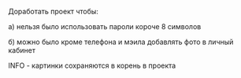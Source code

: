 Доработать проект чтобы:

a) нельзя было использовать пароли короче 8 символов

б) можно было кроме телефона и мэила добавлять фото в личный кабинет

INFO  - картинки сохраняются в корень в проекта
